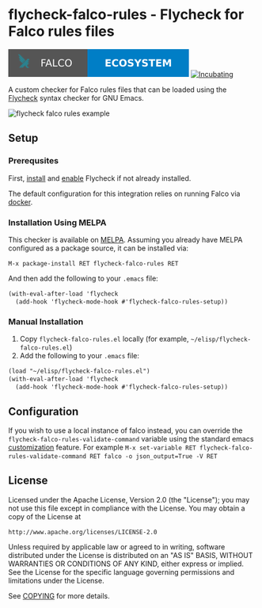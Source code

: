# flycheck-falco-rules - Flycheck for Falco rules files
[![Falco Ecosystem Repository](https://github.com/falcosecurity/evolution/blob/main/repos/badges/falco-ecosystem-blue.svg)](https://github.com/falcosecurity/evolution/blob/main/REPOSITORIES.md#ecosystem-scope) [![Incubating](https://img.shields.io/badge/status-incubating-orange?style=for-the-badge)](https://github.com/falcosecurity/evolution/blob/main/REPOSITORIES.md#incubating)

A custom checker for Falco rules files that can be loaded using the [Flycheck](https://www.flycheck.org/) syntax checker for GNU Emacs.

![flycheck falco rules example](flycheck-falco-rules-example.png)

## Setup

### Prerequsites

First, [install](https://www.flycheck.org/en/latest/user/installation.html) and [enable](https://www.flycheck.org/en/latest/user/quickstart.html) Flycheck if not already installed.

The default configuration for this integration relies on running Falco via [docker](https://falco.org/docs/getting-started/running/#docker).

### Installation Using MELPA

This checker is available on [MELPA](https://melpa.org/). Assuming you already have MELPA configured as a package source, it can be installed via:

```
M-x package-install RET flycheck-falco-rules RET
```

And then add the following to your `.emacs` file:

```
(with-eval-after-load 'flycheck
  (add-hook 'flycheck-mode-hook #'flycheck-falco-rules-setup))
```

### Manual Installation

1. Copy `flycheck-falco-rules.el` locally (for example, `~/elisp/flycheck-falco-rules.el`)
1. Add the following to your `.emacs` file:

```
(load "~/elisp/flycheck-falco-rules.el")
(with-eval-after-load 'flycheck
  (add-hook 'flycheck-mode-hook #'flycheck-falco-rules-setup))
```

## Configuration

If you wish to use a local instance of falco instead, you can override the `flycheck-falco-rules-validate-command` variable using the standard emacs [customization](https://ftp.gnu.org/old-gnu/Manuals/emacs-20.7/html_chapter/emacs_35.html#SEC436) feature. For example `M-x set-variable RET flycheck-falco-rules-validate-command RET falco -o json_output=True -V RET`

## License

Licensed under the Apache License, Version 2.0 (the "License");
you may not use this file except in compliance with the License.
You may obtain a copy of the License at

    http://www.apache.org/licenses/LICENSE-2.0

Unless required by applicable law or agreed to in writing, software
distributed under the License is distributed on an "AS IS" BASIS,
WITHOUT WARRANTIES OR CONDITIONS OF ANY KIND, either express or implied.
See the License for the specific language governing permissions and
limitations under the License.

See [COPYING](COPYING) for more details.

